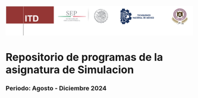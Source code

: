 ![](CintillaTecNM-ITD.png)
# Repositorio de programas de la asignatura de Simulacion
### Periodo: Agosto - Diciembre 2024

